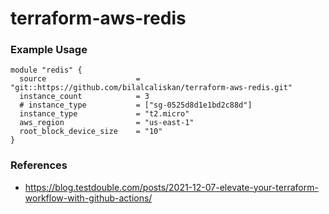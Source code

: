 # terraform-aws-redis

### Example Usage
```
module "redis" {
  source                    = "git::https://github.com/bilalcaliskan/terraform-aws-redis.git"
  instance_count            = 3
  # instance_type           = ["sg-0525d8d1e1bd2c88d"]
  instance_type             = "t2.micro"
  aws_region                = "us-east-1"
  root_block_device_size    = "10"
}
```

### References
- https://blog.testdouble.com/posts/2021-12-07-elevate-your-terraform-workflow-with-github-actions/
